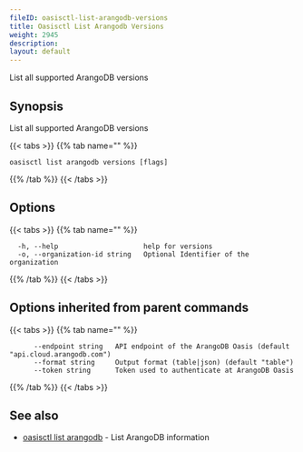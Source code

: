 ```yaml
---
fileID: oasisctl-list-arangodb-versions
title: Oasisctl List Arangodb Versions
weight: 2945
description: 
layout: default
---
```

List all supported ArangoDB versions

## Synopsis

List all supported ArangoDB versions

{{< tabs >}}
{{% tab name="" %}}
```
oasisctl list arangodb versions [flags]
```
{{% /tab %}}
{{< /tabs >}}

## Options

{{< tabs >}}
{{% tab name="" %}}
```
  -h, --help                     help for versions
  -o, --organization-id string   Optional Identifier of the organization
```
{{% /tab %}}
{{< /tabs >}}

## Options inherited from parent commands

{{< tabs >}}
{{% tab name="" %}}
```
      --endpoint string   API endpoint of the ArangoDB Oasis (default "api.cloud.arangodb.com")
      --format string     Output format (table|json) (default "table")
      --token string      Token used to authenticate at ArangoDB Oasis
```
{{% /tab %}}
{{< /tabs >}}

## See also

* [oasisctl list arangodb](oasisctl-list-arangodb)	 - List ArangoDB information

